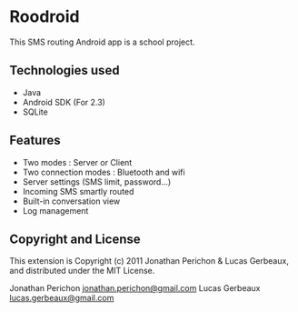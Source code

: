 Roodroid
====================
This SMS routing Android app is a school project.

Technologies used
---------------------
- Java
- Android SDK (For 2.3)
- SQLite

Features
---------------------
- Two modes : Server or Client
- Two connection modes : Bluetooth and wifi
- Server settings (SMS limit, password...)
- Incoming SMS smartly routed
- Built-in conversation view
- Log management

Copyright and License
----------------------
This extension is Copyright (c) 2011 Jonathan Perichon & Lucas Gerbeaux, and distributed under the MIT License.

Jonathan Perichon <jonathan.perichon@gmail.com>
Lucas Gerbeaux <lucas.gerbeaux@gmail.com>
